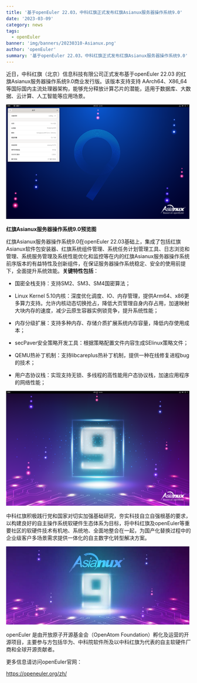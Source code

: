 ```yaml
---
title: '基于openEuler 22.03，中科红旗正式发布红旗Asianux服务器操作系统9.0'
date: '2023-03-09'
category: news
tags:
  - openEuler
banner: 'img/banners/20230310-Asianux.png'
author: 'openEuler'
summary: '基于openEuler 22.03，中科红旗正式发布红旗Asianux服务器操作系统9.0'
---
```




近日，中科红旗（北京）信息科技有限公司正式发布基于openEuler 22.03
的红旗Asianux服务器操作系统9.0商业发行版。该版本支持支持
AArch64、X86_64等国际国内主流处理器架构，能够充分释放计算芯片的潜能，适用于数据库、大数据、云计算、人工智能等应用场景。

<img src="./img/news/Asianux/media/image1.png" width="500" >


**红旗Asianux服务器操作系统9.0预览图**

红旗Asianux服务器操作系统9.0在openEuler
22.03基础上，集成了包括红旗Asianux软件包安装器、红旗系统组件管理、系统任务计划管理工具、日志浏览和管理、系统服务管理及系统性能优化和监控等在内的红旗Asianux服务器操作系统前序版本的有益特性及创新组件，在保证服务器操作系统稳定、安全的使用前提下，全面提升系统效能。**关键特性包括**：

-   国密全栈支持：支持SM2、SM3、SM4国密算法；

-   Linux Kernel
    5.10内核：深度优化调度、IO、内存管理，提供Arm64、x86更多算力支持。允许内核动态切换抢占，降低大页管理自身内存占用，加速映射大块内存的速度，减少云原生容器实例锁竞争，提升系统性能；

-   内存分级扩展：支持多种内存、存储介质扩展系统内存容量，降低内存使用成本；

-   secPaver安全策略开发工具：根据策略配置文件内容生成SElinux策略文件；

-   QEMU热补丁机制：支持libcareplus热补丁机制，提供一种在线修复进程bug的技术；

-   用户态协议栈：实现支持无锁、多线程的高性能用户态协议栈，加速应用程序的网络性能；


<img src="./img/news/Asianux/media/image2.png" width="500" >


中科红旗积极践行党和国家对切实加强基础研究，夯实科技自立自强根基的要求，以构建良好的自主操作系统软硬件生态体系为目标，将中科红旗及openEuler等重要社区的软硬件技术有机地、系统地、全面地整合在一起，为国产化替换过程中的企业级客户多场景需求提供一体化的自主数字化转型解决方案。


<img src="./img/news/Asianux/media/image3.jpeg" width="500" >

openEuler 是由开放原子开源基金会（OpenAtom
Foundation）孵化及运营的开源项目，主要参与方包括华为、中科院软件所及以中科红旗为代表的自主软硬件厂商和全球开源贡献者。

更多信息请访问openEuler官网：

https://openeuler.org/zh/
